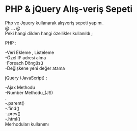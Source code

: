 # PHP & jQuery Alış-veriş Sepeti
Php ve Jquery kullanarak alışveriş sepeti yapımı.  
@
._.
@  
Peki hangi dilden hangi özellikler kullanıldı ;  
  
PHP :  
  
-Veri Ekleme , Listeleme  
-Özel IP adresi alma  
-Foreach Döngüsü  
-Değişkene yeni değer atama  

jQuery (JavaScript) :

-Ajax Methodu  
-Number Methodu_(JS)   
.  
-.parent()  
-.find()  
-.prev()  
-.html()  
Merhoduları kullanımı
